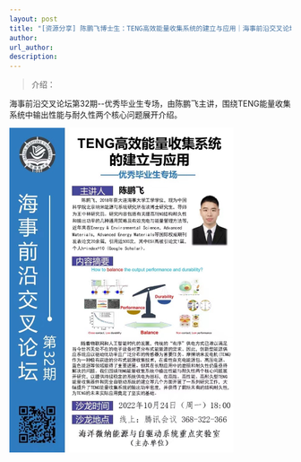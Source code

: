 ```yaml
---
layout: post
title: "[资源分享] 陈鹏飞博士生：TENG高效能量收集系统的建立与应用｜海事前沿交叉论坛第32期--优秀毕业生专场"
author: 
url_author: 
description: 
---
```


> 介绍：

海事前沿交叉论坛第32期--优秀毕业生专场，由陈鹏飞主讲，围绕TENG能量收集系统中输出性能与耐久性两个核心问题展开介绍。

<img src="/lab_images/blogs/sl_32.jpg" style="margin: 0 auto;width: 400px;margin-bottom: 30px;">

<!-- - 关注视频号，查看回放：

<img src="/videos/archive/code.png" style="margin: 0 auto;width: 400px;margin-bottom: 30px;"> -->